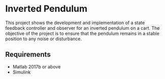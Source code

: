 # Inverted Pendulum

This project shows the development and implementation of a state feedback controller and observer for an inverted pendulum on a cart.
The objective of the project is to ensure that the pendulum remains in a stable position to any noise or disturbance.

## Requirements

* Matlab 2017b or above
* Simulink
